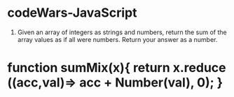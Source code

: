 # codeWars-JavaScript
1. Given an array of integers as strings and numbers, return the sum of the array values as if all were numbers. Return your answer as a number.
   
function sumMix(x){
  return x.reduce ((acc,val)=> acc + Number(val), 0);
}
=====================================================
